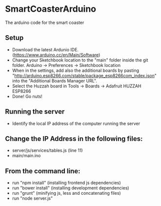 # SmartCoasterArduino
The arduino code for the smart coaster

## Setup
- Download the latest Ardunio IDE. (https://www.arduino.cc/en/Main/Software)
- Change your Sketchbook location to the "main" folder inside the git folder. Arduino -> Preferences -> Sketchbook location
- When in the settings, add also the additional boards by pasting "http://arduino.esp8266.com/stable/package_esp8266com_index.json" into the "Additional Boards Manager URL".
- Select the Huzzah board in Tools -> Boards -> Adafruit HUZZAH ESP8266
- Done! Go nuts!


## Running the server

- Identify the local IP address of the computer running the server

## Change the IP Address in the following files:
- server/js/services/tables.js (line 11)
- main/main.ino

## From the command line:
- run "npm install" (installing frontend js dependencies)
- run "bower install" (installing development dependencies)
- run "grunt" (minifying js, less and concatenating files)
- run "node server.js"
